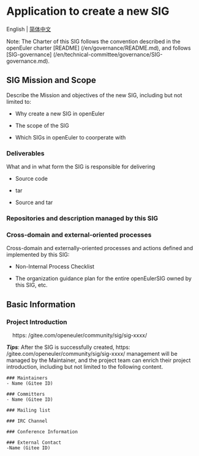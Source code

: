 
# Application to create a new SIG
English | [简体中文](./sig-template_cn.md)


Note: The Charter of this SIG follows the convention described in the openEuler charter [README] (/en/governance/README.md), and follows [SIG-governance] (/en/technical-committee/governance/SIG-governance.md).

## SIG Mission and Scope

Describe the Mission and objectives of the new SIG, including but not limited to:

- Why create a new SIG in openEuler

- The scope of the SIG

- Which SIGs in openEuler to coorperate with


### Deliverables

What and in what form the SIG is responsible for delivering
 
- Source code

- tar

- Source and tar
 

### Repositories and description managed by this SIG


### Cross-domain and external-oriented processes

Cross-domain and externally-oriented processes and actions defined and implemented by this SIG:

- Non-Internal Process Checklist

- The organization guidance plan for the entire openEulerSIG owned by this SIG, etc.


## Basic Information

### Project Introduction
    https: /gitee.com/openeuler/community/sig/sig-xxxx/

***Tips***: After the SIG is successfully created, https: /gitee.com/openeuler/community/sig/sig-xxxx/ management will be managed by the Maintainer, and the project team can enrich their project introduction, including but not limited to the following content.
```
### Maintainers
- Name (Gitee ID)

### Committers
- Name (Gitee ID)

### Mailing list

### IRC Channel

### Conference Information

### External Contact
-Name (Gitee ID)
```

